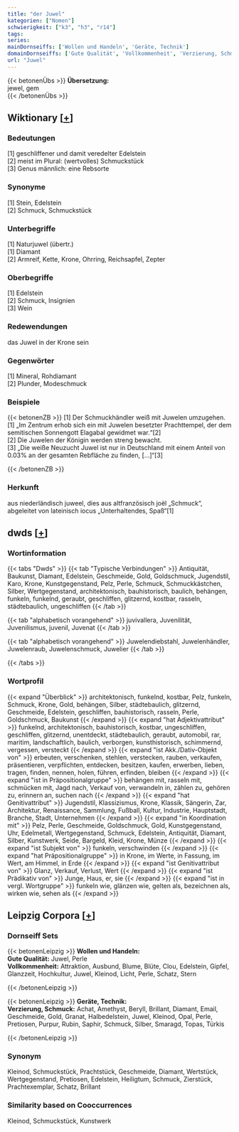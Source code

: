```yaml
---
title: "der Juwel"
kategorien: ["Nomen"]
schwierigkeit: ["k3", "h3", "r14"]
tags:
series:
mainDornseiffs: ['Wollen und Handeln', 'Geräte, Technik']
domainDornseiffs: ['Gute Qualität', 'Vollkommenheit', 'Verzierung, Schmuck']
url: "Juwel"
---
```


{{< betonenÜbs >}}
**Übersetzung:**  
jewel, gem  
{{< /betonenÜbs >}}

## Wiktionary [[+](https://de.wiktionary.org/wiki/Juwel)]

### Bedeutungen
[1] geschliffener und damit veredelter Edelstein  
[2] meist im Plural: (wertvolles) Schmuckstück  
[3] Genus männlich: eine Rebsorte  

### Synonyme
[1] Stein, Edelstein  
[2] Schmuck, Schmuckstück  

### Unterbegriffe
[1] Naturjuwel (übertr.)  
[1] Diamant  
[2] Armreif, Kette, Krone, Ohrring, Reichsapfel, Zepter  

### Oberbegriffe
[1] Edelstein  
[2] Schmuck, Insignien  
[3] Wein  

### Redewendungen
das Juwel in der Krone sein  

### Gegenwörter
[1] Mineral, Rohdiamant  
[2] Plunder, Modeschmuck  

### Beispiele
{{< betonenZB >}}
[1] Der Schmuckhändler weiß mit Juwelen umzugehen.  
[1] „Im Zentrum erhob sich ein mit Juwelen besetzter Prachttempel, der dem semitischen Sonnengott Elagabal gewidmet war.“[2]  
[2] Die Juwelen der Königin werden streng bewacht.  
[3] „Die weiße Neuzucht Juwel ist nur in Deutschland mit einem Anteil von 0.03% an der gesamten Rebfläche zu finden, […]“[3]  

{{< /betonenZB >}}
### Herkunft
aus niederländisch juweel, dies aus altfranzösisch joël „Schmuck“, abgeleitet von lateinisch iocus „Unterhaltendes, Spaß“[1]  



## dwds [[+](https://www.dwds.de/wb/Juwel)]

### Wortinformation
{{< tabs "Dwds" >}}
{{< tab "Typische Verbindungen" >}}
Antiquität, Baukunst, Diamant, Edelstein, Geschmeide, Gold, Goldschmuck, Jugendstil, Karo, Krone, Kunstgegenstand, Pelz, Perle, Schmuck, Schmuckkästchen, Silber, Wertgegenstand, architektonisch, bauhistorisch, baulich, behängen, funkeln, funkelnd, geraubt, geschliffen, glitzernd, kostbar, rasseln, städtebaulich, ungeschliffen
{{< /tab >}}

{{< tab "alphabetisch vorangehend" >}}
juvivallera, Juvenilität, Juvenilismus, juvenil, Juvenat
{{< /tab >}}

{{< tab "alphabetisch vorangehend" >}}
Juwelendiebstahl, Juwelenhändler, Juwelenraub, Juwelenschmuck, Juwelier
{{< /tab >}}

{{< /tabs >}}

### Wortprofil
{{< expand "Überblick" >}} architektonisch, funkelnd, kostbar, Pelz, funkeln, Schmuck, Krone, Gold, behängen, Silber, städtebaulich, glitzernd, Geschmeide, Edelstein, geschliffen, bauhistorisch, rasseln, Perle, Goldschmuck, Baukunst {{< /expand >}}
{{< expand "hat Adjektivattribut" >}} funkelnd, architektonisch, bauhistorisch, kostbar, ungeschliffen, geschliffen, glitzernd, unentdeckt, städtebaulich, geraubt, automobil, rar, maritim, landschaftlich, baulich, verborgen, kunsthistorisch, schimmernd, vergessen, versteckt {{< /expand >}}
{{< expand "ist Akk./Dativ-Objekt von" >}} erbeuten, verschenken, stehlen, verstecken, rauben, verkaufen, präsentieren, verpflichten, entdecken, besitzen, kaufen, erwerben, lieben, tragen, finden, nennen, holen, führen, erfinden, bleiben {{< /expand >}}
{{< expand "ist in Präpositionalgruppe" >}} behängen mit, rasseln mit, schmücken mit, Jagd nach, Verkauf von, verwandeln in, zählen zu, gehören zu, erinnern an, suchen nach {{< /expand >}}
{{< expand "hat Genitivattribut" >}} Jugendstil, Klassizismus, Krone, Klassik, Sängerin, Zar, Architektur, Renaissance, Sammlung, Fußball, Kultur, Industrie, Hauptstadt, Branche, Stadt, Unternehmen {{< /expand >}}
{{< expand "in Koordination mit" >}} Pelz, Perle, Geschmeide, Goldschmuck, Gold, Kunstgegenstand, Uhr, Edelmetall, Wertgegenstand, Schmuck, Edelstein, Antiquität, Diamant, Silber, Kunstwerk, Seide, Bargeld, Kleid, Krone, Münze {{< /expand >}}
{{< expand "ist Subjekt von" >}} funkeln, verschwinden {{< /expand >}}
{{< expand "hat Präpositionalgruppe" >}} in Krone, im Werte, in Fassung, im Wert, am Himmel, in Erde {{< /expand >}}
{{< expand "ist Genitivattribut von" >}} Glanz, Verkauf, Verlust, Wert {{< /expand >}}
{{< expand "ist Prädikativ von" >}} Junge, Haus, er, sie {{< /expand >}}
{{< expand "ist in vergl. Wortgruppe" >}} funkeln wie, glänzen wie, gelten als, bezeichnen als, wirken wie, sehen als {{< /expand >}}

## Leipzig Corpora [[+](https://corpora.uni-leipzig.de/en/res?word=Juwel&corpusId=deu_newscrawl-public_2018)]

### Dornseiff Sets
{{< betonenLeipzig >}}
**Wollen und Handeln:**  
**Gute Qualität:** Juwel, Perle  
**Vollkommenheit:** Attraktion, Ausbund, Blume, Blüte, Clou, Edelstein, Gipfel, Glanzzeit, Hochkultur, Juwel, Kleinod, Licht, Perle, Schatz, Stern  

{{< /betonenLeipzig >}}


{{< betonenLeipzig >}}
**Geräte, Technik:**  
**Verzierung, Schmuck:** Achat, Amethyst, Beryll, Brillant, Diamant, Email, Geschmeide, Gold, Granat, Halbedelstein, Juwel, Kleinod, Opal, Perle, Pretiosen, Purpur, Rubin, Saphir, Schmuck, Silber, Smaragd, Topas, Türkis  

{{< /betonenLeipzig >}}

### Synonym
Kleinod, Schmuckstück, Prachtstück, Geschmeide, Diamant, Wertstück, Wertgegenstand, Pretiosen, Edelstein, Heiligtum, Schmuck, Zierstück, Prachtexemplar, Schatz, Brillant


### Similarity based on Cooccurrences
Kleinod, Schmuckstück, Kunstwerk

